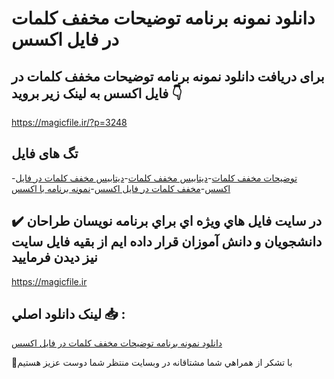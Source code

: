 # دانلود نمونه برنامه توضیحات مخفف کلمات در فایل اکسس

## برای دریافت دانلود نمونه برنامه توضیحات مخفف کلمات در فایل اکسس به لینک زیر بروید 👇

https://magicfile.ir/?p=3248

## تگ های فایل

-[توضیحات مخفف کلمات](https://magicfile.ir/product/%d9%86%d9%85%d9%88%d9%86%d9%87-%d8%a8%d8%b1%d9%86%d8%a7%d9%85%d9%87-%d8%aa%d9%88%d8%b6%db%8c%d8%ad%d8%a7%d8%aa-%d9%85%d8%ae%d9%81%d9%81-%da%a9%d9%84%d9%85%d8%a7%d8%aa-%d8%af%d8%b1-%d9%81%d8%a7%db%8c%d9%84-%d8%a7%da%a9%d8%b3%d8%b3/)-[دیتابیس مخفف کلمات](https://magicfile.ir/product/%d9%86%d9%85%d9%88%d9%86%d9%87-%d8%a8%d8%b1%d9%86%d8%a7%d9%85%d9%87-%d8%aa%d9%88%d8%b6%db%8c%d8%ad%d8%a7%d8%aa-%d9%85%d8%ae%d9%81%d9%81-%da%a9%d9%84%d9%85%d8%a7%d8%aa-%d8%af%d8%b1-%d9%81%d8%a7%db%8c%d9%84-%d8%a7%da%a9%d8%b3%d8%b3/)-[دیتابیس مخفف کلمات در فایل اکسس](https://magicfile.ir/product/%d9%86%d9%85%d9%88%d9%86%d9%87-%d8%a8%d8%b1%d9%86%d8%a7%d9%85%d9%87-%d8%aa%d9%88%d8%b6%db%8c%d8%ad%d8%a7%d8%aa-%d9%85%d8%ae%d9%81%d9%81-%da%a9%d9%84%d9%85%d8%a7%d8%aa-%d8%af%d8%b1-%d9%81%d8%a7%db%8c%d9%84-%d8%a7%da%a9%d8%b3%d8%b3/)-[مخفف کلمات در فایل اکسس](https://magicfile.ir/product/%d9%86%d9%85%d9%88%d9%86%d9%87-%d8%a8%d8%b1%d9%86%d8%a7%d9%85%d9%87-%d8%aa%d9%88%d8%b6%db%8c%d8%ad%d8%a7%d8%aa-%d9%85%d8%ae%d9%81%d9%81-%da%a9%d9%84%d9%85%d8%a7%d8%aa-%d8%af%d8%b1-%d9%81%d8%a7%db%8c%d9%84-%d8%a7%da%a9%d8%b3%d8%b3/)-[نمونه برنامه با اکسس](https://magicfile.ir/product/%d9%86%d9%85%d9%88%d9%86%d9%87-%d8%a8%d8%b1%d9%86%d8%a7%d9%85%d9%87-%d8%aa%d9%88%d8%b6%db%8c%d8%ad%d8%a7%d8%aa-%d9%85%d8%ae%d9%81%d9%81-%da%a9%d9%84%d9%85%d8%a7%d8%aa-%d8%af%d8%b1-%d9%81%d8%a7%db%8c%d9%84-%d8%a7%da%a9%d8%b3%d8%b3/)

## ✔️ در سايت فايل هاي ويژه اي براي برنامه نويسان طراحان دانشجويان و دانش آموزان قرار داده ايم از بقيه فايل سايت نيز ديدن فرماييد

https://magicfile.ir


## لينک دانلود اصلي 📥 :

[دانلود نمونه برنامه توضیحات مخفف کلمات در فایل اکسس](https://magicfile.ir/product/%d9%86%d9%85%d9%88%d9%86%d9%87-%d8%a8%d8%b1%d9%86%d8%a7%d9%85%d9%87-%d8%aa%d9%88%d8%b6%db%8c%d8%ad%d8%a7%d8%aa-%d9%85%d8%ae%d9%81%d9%81-%da%a9%d9%84%d9%85%d8%a7%d8%aa-%d8%af%d8%b1-%d9%81%d8%a7%db%8c%d9%84-%d8%a7%da%a9%d8%b3%d8%b3/) 


🙏با تشکر از همراهي شما مشتاقانه در وبسایت منتظر شما دوست عزیز هستیم

